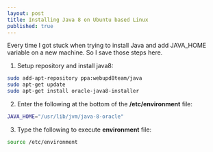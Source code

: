 ```yaml
---
layout: post
title: Installing Java 8 on Ubuntu based Linux
published: true
---
```



Every time I got stuck when trying to install Java and add JAVA_HOME variable on a new machine. So I save those steps here.  

1. Setup repository and install java8:

```bash
sudo add-apt-repository ppa:webupd8team/java
sudo apt-get update
sudo apt-get install oracle-java8-installer
```  

2. Enter the following at the bottom of the **/etc/environment** file:

```bash
JAVA_HOME="/usr/lib/jvm/java-8-oracle"
```    

3. Type the following to execute **environment** file:
 
```bash
source /etc/environment
```
  
    
    